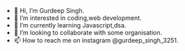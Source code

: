 - 👋 Hi, I’m Gurdeep Singh.
- 👀 I’m interested in coding,web development.
- 🌱 I’m currently learning Javascript,dsa.
- 💞️ I’m looking to collaborate with some organisation.
- 📫 How to reach me on instagram @gurdeep_singh_3251.

<!---
gurdeepsingh97042022/gurdeepsingh97042022 is a ✨ special ✨ repository because its `README.md` (this file) appears on your GitHub profile.
You can click the Preview link to take a look at your changes.
--->
